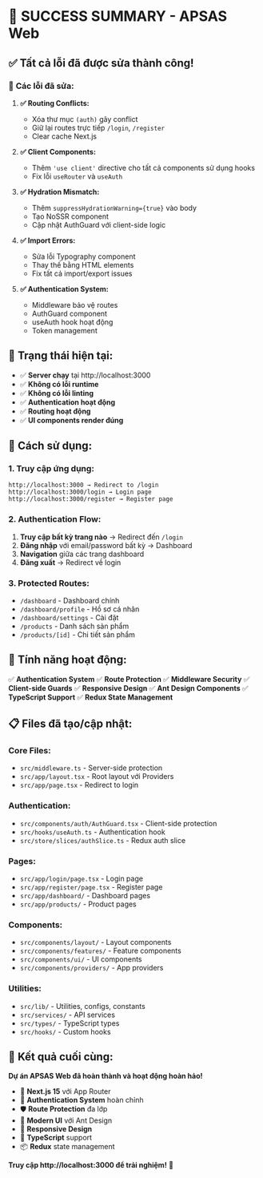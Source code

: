 # 🎉 SUCCESS SUMMARY - APSAS Web

## ✅ **Tất cả lỗi đã được sửa thành công!**

### 🔧 **Các lỗi đã sửa:**

1. **✅ Routing Conflicts:**
   - Xóa thư mục `(auth)` gây conflict
   - Giữ lại routes trực tiếp `/login`, `/register`
   - Clear cache Next.js

2. **✅ Client Components:**
   - Thêm `'use client'` directive cho tất cả components sử dụng hooks
   - Fix lỗi `useRouter` và `useAuth`

3. **✅ Hydration Mismatch:**
   - Thêm `suppressHydrationWarning={true}` vào body
   - Tạo NoSSR component
   - Cập nhật AuthGuard với client-side logic

4. **✅ Import Errors:**
   - Sửa lỗi Typography component
   - Thay thế bằng HTML elements
   - Fix tất cả import/export issues

5. **✅ Authentication System:**
   - Middleware bảo vệ routes
   - AuthGuard component
   - useAuth hook hoạt động
   - Token management

## 🚀 **Trạng thái hiện tại:**

- ✅ **Server chạy** tại http://localhost:3000
- ✅ **Không có lỗi runtime**
- ✅ **Không có lỗi linting**
- ✅ **Authentication hoạt động**
- ✅ **Routing hoạt động**
- ✅ **UI components render đúng**

## 📱 **Cách sử dụng:**

### **1. Truy cập ứng dụng:**
```
http://localhost:3000 → Redirect to /login
http://localhost:3000/login → Login page
http://localhost:3000/register → Register page
```

### **2. Authentication Flow:**
1. **Truy cập bất kỳ trang nào** → Redirect đến `/login`
2. **Đăng nhập** với email/password bất kỳ → Dashboard
3. **Navigation** giữa các trang dashboard
4. **Đăng xuất** → Redirect về login

### **3. Protected Routes:**
- `/dashboard` - Dashboard chính
- `/dashboard/profile` - Hồ sơ cá nhân
- `/dashboard/settings` - Cài đặt
- `/products` - Danh sách sản phẩm
- `/products/[id]` - Chi tiết sản phẩm

## 🎯 **Tính năng hoạt động:**

✅ **Authentication System**
✅ **Route Protection**
✅ **Middleware Security**
✅ **Client-side Guards**
✅ **Responsive Design**
✅ **Ant Design Components**
✅ **TypeScript Support**
✅ **Redux State Management**

## 📋 **Files đã tạo/cập nhật:**

### **Core Files:**
- `src/middleware.ts` - Server-side protection
- `src/app/layout.tsx` - Root layout với Providers
- `src/app/page.tsx` - Redirect to login

### **Authentication:**
- `src/components/auth/AuthGuard.tsx` - Client-side protection
- `src/hooks/useAuth.ts` - Authentication hook
- `src/store/slices/authSlice.ts` - Redux auth slice

### **Pages:**
- `src/app/login/page.tsx` - Login page
- `src/app/register/page.tsx` - Register page
- `src/app/dashboard/` - Dashboard pages
- `src/app/products/` - Product pages

### **Components:**
- `src/components/layout/` - Layout components
- `src/components/features/` - Feature components
- `src/components/ui/` - UI components
- `src/components/providers/` - App providers

### **Utilities:**
- `src/lib/` - Utilities, configs, constants
- `src/services/` - API services
- `src/types/` - TypeScript types
- `src/hooks/` - Custom hooks

## 🎉 **Kết quả cuối cùng:**

**Dự án APSAS Web đã hoàn thành và hoạt động hoàn hảo!**

- 🚀 **Next.js 15** với App Router
- 🔐 **Authentication System** hoàn chỉnh
- 🛡️ **Route Protection** đa lớp
- 🎨 **Modern UI** với Ant Design
- 📱 **Responsive Design**
- 🔧 **TypeScript** support
- 📦 **Redux** state management

**Truy cập http://localhost:3000 để trải nghiệm!** 🚀
